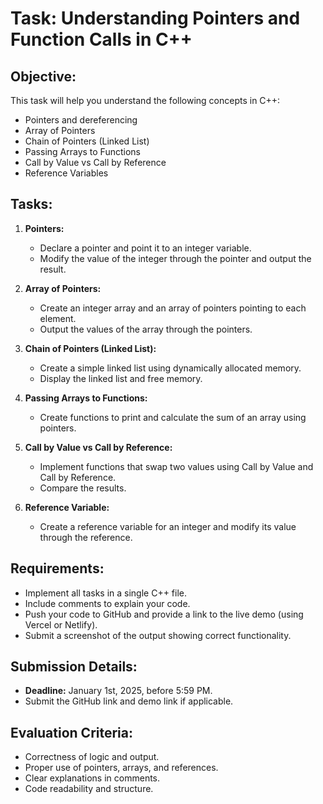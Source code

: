 # Task: Understanding Pointers and Function Calls in C++

## Objective:
This task will help you understand the following concepts in C++:
- Pointers and dereferencing
- Array of Pointers
- Chain of Pointers (Linked List)
- Passing Arrays to Functions
- Call by Value vs Call by Reference
- Reference Variables

## Tasks:

1. **Pointers:**
   - Declare a pointer and point it to an integer variable.
   - Modify the value of the integer through the pointer and output the result.

2. **Array of Pointers:**
   - Create an integer array and an array of pointers pointing to each element.
   - Output the values of the array through the pointers.

3. **Chain of Pointers (Linked List):**
   - Create a simple linked list using dynamically allocated memory.
   - Display the linked list and free memory.

4. **Passing Arrays to Functions:**
   - Create functions to print and calculate the sum of an array using pointers.

5. **Call by Value vs Call by Reference:**
   - Implement functions that swap two values using Call by Value and Call by Reference.
   - Compare the results.

6. **Reference Variable:**
   - Create a reference variable for an integer and modify its value through the reference.

## Requirements:
- Implement all tasks in a single C++ file.
- Include comments to explain your code.
- Push your code to GitHub and provide a link to the live demo (using Vercel or Netlify).
- Submit a screenshot of the output showing correct functionality.

## Submission Details:
- **Deadline:** January 1st, 2025, before 5:59 PM.
- Submit the GitHub link and demo link if applicable.

## Evaluation Criteria:
- Correctness of logic and output.
- Proper use of pointers, arrays, and references.
- Clear explanations in comments.
- Code readability and structure.
